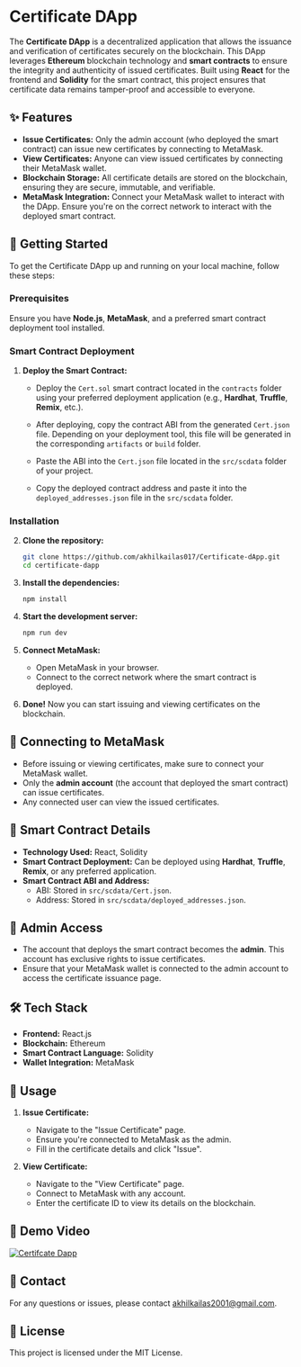 # Certificate DApp

The **Certificate DApp** is a decentralized application that allows the issuance and verification of certificates securely on the blockchain. This DApp leverages **Ethereum** blockchain technology and **smart contracts** to ensure the integrity and authenticity of issued certificates. Built using **React** for the frontend and **Solidity** for the smart contract, this project ensures that certificate data remains tamper-proof and accessible to everyone.

## ✨ Features

- **Issue Certificates:** Only the admin account (who deployed the smart contract) can issue new certificates by connecting to MetaMask.
- **View Certificates:** Anyone can view issued certificates by connecting their MetaMask wallet.
- **Blockchain Storage:** All certificate details are stored on the blockchain, ensuring they are secure, immutable, and verifiable.
- **MetaMask Integration:** Connect your MetaMask wallet to interact with the DApp. Ensure you're on the correct network to interact with the deployed smart contract.

## 🚀 Getting Started

To get the Certificate DApp up and running on your local machine, follow these steps:

### Prerequisites

Ensure you have **Node.js**, **MetaMask**, and a preferred smart contract deployment tool installed.

### Smart Contract Deployment

1. **Deploy the Smart Contract:**

   - Deploy the `Cert.sol` smart contract located in the `contracts` folder using your preferred deployment application (e.g., **Hardhat**, **Truffle**, **Remix**, etc.).

   - After deploying, copy the contract ABI from the generated `Cert.json` file. Depending on your deployment tool, this file will be generated in the corresponding `artifacts` or `build` folder.

   - Paste the ABI into the `Cert.json` file located in the `src/scdata` folder of your project.

   - Copy the deployed contract address and paste it into the `deployed_addresses.json` file in the `src/scdata` folder.

### Installation

2. **Clone the repository:**

   ```bash
   git clone https://github.com/akhilkailas017/Certificate-dApp.git
   cd certificate-dapp
   ```

3. **Install the dependencies:**

   ```bash
   npm install
   ```

4. **Start the development server:**

   ```bash
   npm run dev
   ```

5. **Connect MetaMask:**
   - Open MetaMask in your browser.
   - Connect to the correct network where the smart contract is deployed.

6. **Done!** Now you can start issuing and viewing certificates on the blockchain.

## 🔗 Connecting to MetaMask

- Before issuing or viewing certificates, make sure to connect your MetaMask wallet.
- Only the **admin account** (the account that deployed the smart contract) can issue certificates.
- Any connected user can view the issued certificates.

## 📜 Smart Contract Details

- **Technology Used:** React, Solidity
- **Smart Contract Deployment:** Can be deployed using **Hardhat**, **Truffle**, **Remix**, or any preferred application.
- **Smart Contract ABI and Address:** 
  - ABI: Stored in `src/scdata/Cert.json`.
  - Address: Stored in `src/scdata/deployed_addresses.json`.

## 👤 Admin Access

- The account that deploys the smart contract becomes the **admin**. This account has exclusive rights to issue certificates.
- Ensure that your MetaMask wallet is connected to the admin account to access the certificate issuance page.

## 🛠️ Tech Stack

- **Frontend:** React.js
- **Blockchain:** Ethereum
- **Smart Contract Language:** Solidity
- **Wallet Integration:** MetaMask

## 📝 Usage

1. **Issue Certificate:**
   - Navigate to the "Issue Certificate" page.
   - Ensure you're connected to MetaMask as the admin.
   - Fill in the certificate details and click "Issue".

2. **View Certificate:**
   - Navigate to the "View Certificate" page.
   - Connect to MetaMask with any account.
   - Enter the certificate ID to view its details on the blockchain.

## 🎥 Demo Video


[![Certifcate Dapp](https://img.youtube.com/vi/5krMRJRKiDY/0.jpg)](https://www.youtube.com/watch?v=5krMRJRKiDY)

## 📧 Contact

For any questions or issues, please contact [akhilkailas2001@gmail.com](mailto:akhilkailas2001@gmail.com).

## 📜 License

This project is licensed under the MIT License.
